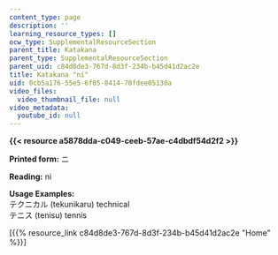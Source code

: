 ```yaml
---
content_type: page
description: ''
learning_resource_types: []
ocw_type: SupplementalResourceSection
parent_title: Katakana
parent_type: SupplementalResourceSection
parent_uid: c84d8de3-767d-8d3f-234b-b45d41d2ac2e
title: Katakana "ni"
uid: 0cb5a176-55e5-6f05-8414-70fdee05130a
video_files:
  video_thumbnail_file: null
video_metadata:
  youtube_id: null
---
```


**{{< resource a5878dda-c049-ceeb-57ae-c4dbdf54d2f2 >}}**

**Printed form:** ニ

**Reading:** ni

**Usage Examples:**  
テクニカル (tekunikaru) technical  
テニス (tenisu) tennis

\[{{% resource_link c84d8de3-767d-8d3f-234b-b45d41d2ac2e "Home" %}}\]